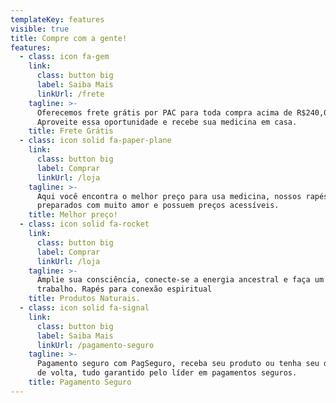 ```yaml
---
templateKey: features
visible: true
title: Compre com a gente!
features:
  - class: icon fa-gem
    link:
      class: button big
      label: Saiba Mais
      linkUrl: /frete
    tagline: >-
      Oferecemos frete grátis por PAC para toda compra acima de R$240,00
      Aproveite essa oportunidade e recebe sua medicina em casa.
    title: Frete Grátis
  - class: icon solid fa-paper-plane
    link:
      class: button big
      label: Comprar
      linkUrl: /loja
    tagline: >-
      Aqui você encontra o melhor preço para usa medicina, nossos rapés são
      preparados com muito amor e possuem preços acessíveis.
    title: Melhor preço!
  - class: icon solid fa-rocket
    link:
      class: button big
      label: Comprar
      linkUrl: /loja
    tagline: >-
      Amplie sua consciência, conecte-se a energia ancestral e faça um ótimo
      trabalho. Rapés para conexão espiritual
    title: Produtos Naturais.
  - class: icon solid fa-signal
    link:
      class: button big
      label: Saiba Mais
      linkUrl: /pagamento-seguro
    tagline: >-
      Pagamento seguro com PagSeguro, receba seu produto ou tenha seu dinheiro
      de volta, tudo garantido pelo líder em pagamentos seguros.
    title: Pagamento Seguro
---
```



